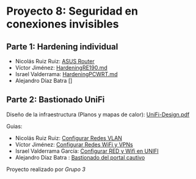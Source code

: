 # Proyecto 8: Seguridad en conexiones invisibles

## Parte 1: Hardening individual

- Nicolás Ruiz Ruiz: [ASUS Router](./Nico/Parte%20-%201.md)
- Víctor Jiménez: [HardeningRE190.md](./Victor/HardeningRE190.md)
- Israel  Valderrama: [HardeningPCWRT.md](./Israel/HardeningPCWRT.md)
- Alejandro Díaz Batra []

## Parte 2: Bastionado UniFi

Diseño de la infraestructura (Planos y mapas de calor): [UniFi-Design.pdf](UniFi-Design.pdf)

Guias:

- Nicolás Ruiz Ruiz: [Configurar Redes VLAN](https://app.tango.us/app/workflow/Configuraci-n-de-seguridad-VLANs-a6a1b474249045cba9e64e069ee007c0)
- Víctor Jiménez: [Configurar Redes WiFi y VPNs](https://app.tango.us/app/workflow/Setting-Up-UniFi-WiFi-and-VPN-Network-8fe7386bf1b148c0bee9708b3ad0941d)
- Israel Valderrama García: [Configurar RED y Wifi en UNIFI](https://app.tango.us/app/workflow/Configuraci-n-de-Red-y-WiFi-en-UniFi-6d47bfbf5e2a4cf598a367c83612c6e4)
- Alejandro Díaz Batra : [Bastionado del portal cautivo](https://app.tango.us/app/workflow/Bastionado-del-portal-cautivo--Guest-Portal---red-de-invitados-completa--a8c710ed78244bf9a92bef5007e095cf)

Proyecto realizado por _Grupo 3_
